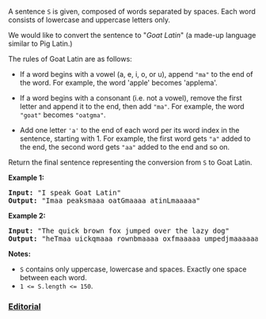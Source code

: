 A sentence `S` is given, composed of words separated by spaces. Each word consists of lowercase and uppercase letters only.

We would like to convert the sentence to "*Goat Latin*" (a made-up language similar to Pig Latin.)

The rules of Goat Latin are as follows:

 - If a word begins with a vowel (a, e, i, o, or u), append `"ma"` to the end of the word.
For example, the word 'apple' becomes 'applema'.
 
 - If a word begins with a consonant (i.e. not a vowel), remove the first letter and append it to the end, then add `"ma"`.
For example, the word `"goat"` becomes `"oatgma"`.
 
 - Add one letter `'a'` to the end of each word per its word index in the sentence, starting with 1.
For example, the first word gets `"a"` added to the end, the second word gets `"aa"` added to the end and so on.

Return the final sentence representing the conversion from `S` to Goat Latin. 

**Example 1:**
<pre>
<b>Input:</b> "I speak Goat Latin"
<b>Output:</b> "Imaa peaksmaaa oatGmaaaa atinLmaaaaa"
</pre>

**Example 2:**
<pre>
<b>Input:</b> "The quick brown fox jumped over the lazy dog"
<b>Output:</b> "heTmaa uickqmaaa rownbmaaaa oxfmaaaaa umpedjmaaaaaa overmaaaaaaa hetmaaaaaaaa azylmaaaaaaaaa ogdmaaaaaaaaaa"
</pre>

**Notes:**

 - `S` contains only uppercase, lowercase and spaces. Exactly one space between each word.
 - `1 <= S.length <= 150`.

### [Editorial](https://leetcode.com/articles/goat-latin/)
